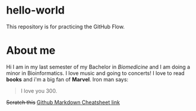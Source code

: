 # hello-world
This repository is for practicing the GitHub Flow.
# About me
Hi I am in my last semester of my Bachelor in _Biomedicine_ and I am doing a minor in Bioinformatics.  I love music and going to concerts! 
I love to read **books** and i'm a big fan of __Marvel__.
Iron man says: 
> I love you 300.

~~Scratch this~~
[Github Markdown Cheatsheet link](https://github.com/compbiozurich/UZH-BIO392/tree/master/course-material)
